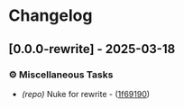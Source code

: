 # Changelog


## [0.0.0-rewrite] - 2025-03-18




### ⚙️ Miscellaneous Tasks

- *(repo)* Nuke for rewrite - ([1f69190](https://github.com/Flokkq/https://github.com/orhun/git-cliff/blob/main/cliff.toml/commit/1f691903c081dd745147ffd467219926a658843a))
<!-- generated by git-cliff -->
